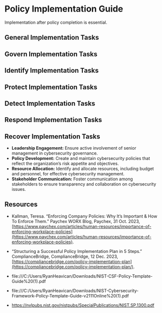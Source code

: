 # Policy Implementation Guide

Implementation after policy completion is essential.

## General Implementation Tasks

## Govern Implementation Tasks

## Identify Implementation Tasks

## Protect Implementation Tasks

## Detect Implementation Tasks

## Respond Implementation Tasks

## Recover Implementation Tasks


* **Leadership Engagement:** Ensure active involvement of senior management in cybersecurity governance.
* **Policy Development:** Create and maintain cybersecurity policies that reflect the organization’s risk appetite and objectives.
* **Resource Allocation:** Identify and allocate resources, including budget and personnel, for effective cybersecurity management.
* **Stakeholder Communication:** Foster communication among stakeholders to ensure transparency and collaboration on cybersecurity issues.

## Resources

* Kallman, Teresa. “Enforcing Company Policies: Why It’s Important & How To Enforce Them.” Paychex WORX Blog, Paychex, 31 Oct. 2023, [https://www.paychex.com/articles/human-resources/importance-of-enforcing-workplace-policies](https://www.paychex.com/articles/human-resources/importance-of-enforcing-workplace-policies).
* “Structuring a Successful Policy Implementation Plan in 5 Steps.” ComplianceBridge, ComplianceBridge, 12 Dec. 2023, [https://compliancebridge.com/policy-implementation-plan](https://compliancebridge.com/policy-implementation-plan/).


* file:///C:/Users/RyanHeavican/Downloads/NIST-CSF-Policy-Template-Guide%20(1).pdf
* file:///C:/Users/RyanHeavican/Downloads/NIST-Cybersecurity-Framework-Policy-Template-Guide-v2111Online%20(1).pdf
* https://nvlpubs.nist.gov/nistpubs/SpecialPublications/NIST.SP.1300.pdf